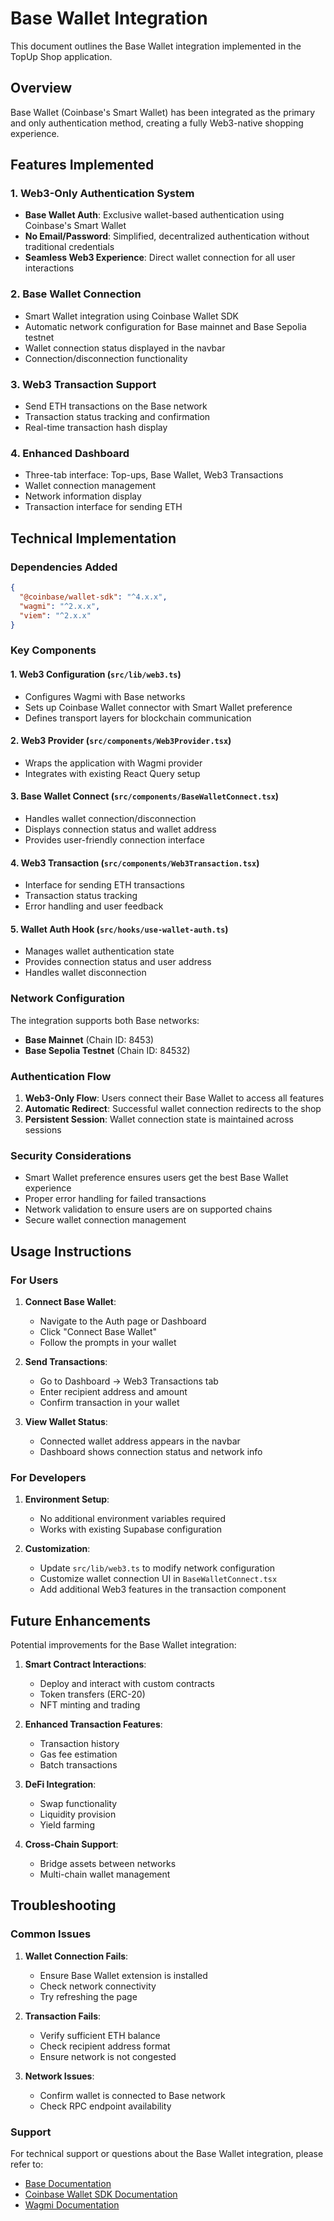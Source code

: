 # Base Wallet Integration

This document outlines the Base Wallet integration implemented in the TopUp Shop application.

## Overview

Base Wallet (Coinbase's Smart Wallet) has been integrated as the primary and only authentication method, creating a fully Web3-native shopping experience.

## Features Implemented

### 1. Web3-Only Authentication System
- **Base Wallet Auth**: Exclusive wallet-based authentication using Coinbase's Smart Wallet
- **No Email/Password**: Simplified, decentralized authentication without traditional credentials
- **Seamless Web3 Experience**: Direct wallet connection for all user interactions

### 2. Base Wallet Connection
- Smart Wallet integration using Coinbase Wallet SDK
- Automatic network configuration for Base mainnet and Base Sepolia testnet
- Wallet connection status displayed in the navbar
- Connection/disconnection functionality

### 3. Web3 Transaction Support
- Send ETH transactions on the Base network
- Transaction status tracking and confirmation
- Real-time transaction hash display

### 4. Enhanced Dashboard
- Three-tab interface: Top-ups, Base Wallet, Web3 Transactions
- Wallet connection management
- Network information display
- Transaction interface for sending ETH

## Technical Implementation

### Dependencies Added
```json
{
  "@coinbase/wallet-sdk": "^4.x.x",
  "wagmi": "^2.x.x",
  "viem": "^2.x.x"
}
```

### Key Components

#### 1. Web3 Configuration (`src/lib/web3.ts`)
- Configures Wagmi with Base networks
- Sets up Coinbase Wallet connector with Smart Wallet preference
- Defines transport layers for blockchain communication

#### 2. Web3 Provider (`src/components/Web3Provider.tsx`)
- Wraps the application with Wagmi provider
- Integrates with existing React Query setup

#### 3. Base Wallet Connect (`src/components/BaseWalletConnect.tsx`)
- Handles wallet connection/disconnection
- Displays connection status and wallet address
- Provides user-friendly connection interface

#### 4. Web3 Transaction (`src/components/Web3Transaction.tsx`)
- Interface for sending ETH transactions
- Transaction status tracking
- Error handling and user feedback

#### 5. Wallet Auth Hook (`src/hooks/use-wallet-auth.ts`)
- Manages wallet authentication state
- Provides connection status and user address
- Handles wallet disconnection

### Network Configuration

The integration supports both Base networks:
- **Base Mainnet** (Chain ID: 8453)
- **Base Sepolia Testnet** (Chain ID: 84532)

### Authentication Flow

1. **Web3-Only Flow**: Users connect their Base Wallet to access all features
2. **Automatic Redirect**: Successful wallet connection redirects to the shop
3. **Persistent Session**: Wallet connection state is maintained across sessions

### Security Considerations

- Smart Wallet preference ensures users get the best Base Wallet experience
- Proper error handling for failed transactions
- Network validation to ensure users are on supported chains
- Secure wallet connection management

## Usage Instructions

### For Users

1. **Connect Base Wallet**:
   - Navigate to the Auth page or Dashboard
   - Click "Connect Base Wallet"
   - Follow the prompts in your wallet

2. **Send Transactions**:
   - Go to Dashboard → Web3 Transactions tab
   - Enter recipient address and amount
   - Confirm transaction in your wallet

3. **View Wallet Status**:
   - Connected wallet address appears in the navbar
   - Dashboard shows connection status and network info

### For Developers

1. **Environment Setup**:
   - No additional environment variables required
   - Works with existing Supabase configuration

2. **Customization**:
   - Update `src/lib/web3.ts` to modify network configuration
   - Customize wallet connection UI in `BaseWalletConnect.tsx`
   - Add additional Web3 features in the transaction component

## Future Enhancements

Potential improvements for the Base Wallet integration:

1. **Smart Contract Interactions**:
   - Deploy and interact with custom contracts
   - Token transfers (ERC-20)
   - NFT minting and trading

2. **Enhanced Transaction Features**:
   - Transaction history
   - Gas fee estimation
   - Batch transactions

3. **DeFi Integration**:
   - Swap functionality
   - Liquidity provision
   - Yield farming

4. **Cross-Chain Support**:
   - Bridge assets between networks
   - Multi-chain wallet management

## Troubleshooting

### Common Issues

1. **Wallet Connection Fails**:
   - Ensure Base Wallet extension is installed
   - Check network connectivity
   - Try refreshing the page

2. **Transaction Fails**:
   - Verify sufficient ETH balance
   - Check recipient address format
   - Ensure network is not congested

3. **Network Issues**:
   - Confirm wallet is connected to Base network
   - Check RPC endpoint availability

### Support

For technical support or questions about the Base Wallet integration, please refer to:
- [Base Documentation](https://docs.base.org/)
- [Coinbase Wallet SDK Documentation](https://docs.cloud.coinbase.com/wallet-sdk/docs)
- [Wagmi Documentation](https://wagmi.sh/)